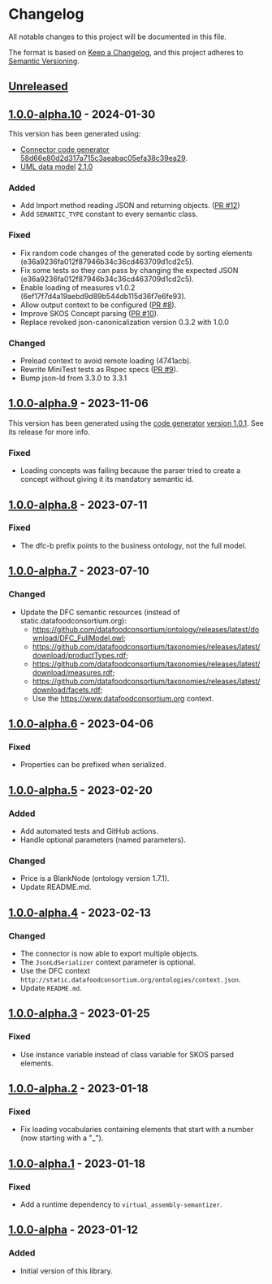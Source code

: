 # Changelog

All notable changes to this project will be documented in this file.

The format is based on [Keep a Changelog](https://keepachangelog.com/en/1.0.0/),
and this project adheres to [Semantic Versioning](https://semver.org/spec/v2.0.0.html).

## [Unreleased]

## [1.0.0-alpha.10] - 2024-01-30

This version has been generated using:

- [Connector code generator](https://github.com/datafoodconsortium/connector-codegen) [58d66e80d2d317a715c3aeabac05efa38c39ea29](https://github.com/datafoodconsortium/connector-codegen/commit/58d66e80d2d317a715c3aeabac05efa38c39ea29).
- [UML data model](https://github.com/datafoodconsortium/data-model-uml) [2.1.0](https://github.com/datafoodconsortium/data-model-uml/releases/tag/v2.1.0)

### Added

- Add Import method reading JSON and returning objects. ([PR #12](https://github.com/datafoodconsortium/connector-codegen/pull/12))
- Add `SEMANTIC_TYPE` constant to every semantic class.

### Fixed

- Fix random code changes of the generated code by sorting elements (e36a9236fa012f87946b34c36cd463709d1cd2c5).
- Fix some tests so they can pass by changing the expected JSON (e36a9236fa012f87946b34c36cd463709d1cd2c5).
- Enable loading of measures v1.0.2 (6ef17f7d4a19aebd9d89b544db115d36f7e6fe93).
- Allow output context to be configured ([PR #8](https://github.com/datafoodconsortium/connector-codegen/pull/8)).
- Improve SKOS Concept parsing ([PR #10](https://github.com/datafoodconsortium/connector-codegen/pull/10)).
- Replace revoked json-canonicalization version 0.3.2 with 1.0.0

### Changed

- Preload context to avoid remote loading (4741acb).
- Rewrite MiniTest tests as Rspec specs ([PR #9](https://github.com/datafoodconsortium/connector-codegen/pull/9)).
- Bump json-ld from 3.3.0 to 3.3.1

## [1.0.0-alpha.9] - 2023-11-06

This version has been generated using the [code generator](https://github.com/datafoodconsortium/connector-codegen) [version 1.0.1](https://github.com/datafoodconsortium/connector-codegen/releases/tag/v1.0.1). See its release for more info.

### Fixed

- Loading concepts was failing because the parser tried to create a concept without giving it its mandatory semantic id.

## [1.0.0-alpha.8] - 2023-07-11

### Fixed

- The dfc-b prefix points to the business ontology, not the full model.

## [1.0.0-alpha.7] - 2023-07-10

### Changed

- Update the DFC semantic resources (instead of static.datafoodconsortium.org):
  - https://github.com/datafoodconsortium/ontology/releases/latest/download/DFC_FullModel.owl;
  - https://github.com/datafoodconsortium/taxonomies/releases/latest/download/productTypes.rdf;
  - https://github.com/datafoodconsortium/taxonomies/releases/latest/download/measures.rdf;
  - https://github.com/datafoodconsortium/taxonomies/releases/latest/download/facets.rdf;
  - Use the https://www.datafoodconsortium.org context.

## [1.0.0-alpha.6] - 2023-04-06

### Fixed

- Properties can be prefixed when serialized.

## [1.0.0-alpha.5] - 2023-02-20

### Added

- Add automated tests and GitHub actions.
- Handle optional parameters (named parameters).

### Changed

- Price is a BlankNode (ontology version 1.7.1).
- Update README.md.

## [1.0.0-alpha.4] - 2023-02-13

### Changed

- The connector is now able to export multiple objects.
- The `JsonLdSerializer` context parameter is optional.
- Use the DFC context `http://static.datafoodconsortium.org/ontologies/context.json`.
- Update `README.md`.

## [1.0.0-alpha.3] - 2023-01-25

### Fixed

- Use instance variable instead of class variable for SKOS parsed elements.

## [1.0.0-alpha.2] - 2023-01-18

### Fixed

- Fix loading vocabularies containing elements that start with a number (now starting with a "_").

## [1.0.0-alpha.1] - 2023-01-18

### Fixed

- Add a runtime dependency to `virtual_assembly-semantizer`.

## [1.0.0-alpha] - 2023-01-12

### Added

- Initial version of this library.

[unreleased]: https://github.com/datafoodconsortium/connector-ruby/compare/v1.0.0...HEAD
[1.0.0-alpha.10]: https://github.com/datafoodconsortium/connector-ruby/compare/v1.0.0-alpha.9...v1.0.0-alpha.10
[1.0.0-alpha.9]: https://github.com/datafoodconsortium/connector-ruby/compare/v1.0.0-alpha.8...v1.0.0-alpha.9
[1.0.0-alpha.8]: https://github.com/datafoodconsortium/connector-ruby/compare/v1.0.0-alpha.7...v1.0.0-alpha.8
[1.0.0-alpha.7]: https://github.com/datafoodconsortium/connector-ruby/compare/v1.0.0-alpha.6...v1.0.0-alpha.7
[1.0.0-alpha.6]: https://github.com/datafoodconsortium/connector-ruby/compare/v1.0.0-alpha.5...v1.0.0-alpha.6
[1.0.0-alpha.5]: https://github.com/datafoodconsortium/connector-ruby/compare/v1.0.0-alpha.4...v1.0.0-alpha.5
[1.0.0-alpha.4]: https://github.com/datafoodconsortium/connector-ruby/compare/v1.0.0-alpha.3...v1.0.0-alpha.4
[1.0.0-alpha.3]: https://github.com/datafoodconsortium/connector-ruby/compare/v1.0.0-alpha.2...v1.0.0-alpha.3
[1.0.0-alpha.2]: https://github.com/datafoodconsortium/connector-ruby/compare/v1.0.0-alpha.1...v1.0.0-alpha.2
[1.0.0-alpha.1]: https://github.com/datafoodconsortium/connector-ruby/compare/v1.0.0-alpha...v1.0.0-alpha.1
[1.0.0-alpha]: https://github.com/datafoodconsortium/connector-ruby/releases/tag/v1.0.0-alpha
